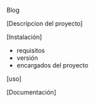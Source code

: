Blog

[Descripcion del proyecto]

[Instalación]
 - requisitos
 - versión
 - encargados del proyecto
 
[uso]

[Documentación]
